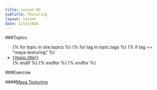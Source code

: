 ```yaml
---
title: Lesson 02
subtitle: Texturing
layout: lesson
date: 1/14/2016
---
```


###Topics
<ul>
 {% for topic in site.topics %}
   {% for tag in topic.tags %}
       {% if tag == "maya-texturing" %}
           <li><a href="{{ topic.url | prepend: site.baseurl }}">{{topic.title}}</a></li>
        {% endif %}
   {% endfor %}
 {% endfor %}
</ul>

###Exercise
 
####<a href="/3d-digital-art-and-design--oer/exercises/maya-texturing/maya-texturing.html"><span class="exercise-title">Maya Texturing</span></a>